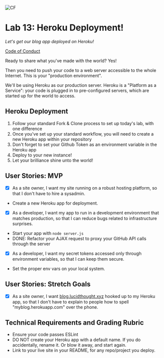 
![CF](https://i.imgur.com/7v5ASc8.png)  
# Lab 13: Heroku Deployment!
*Let's get our blog app deployed on Heroku!*

[Code of Conduct](https://github.com/codefellows/code-of-conduct)

Ready to share what you've made with the world? Yes!

Then you need to push your code to a web server accessible to the whole Internet. This is your "production environment".

We'll be using Heroku as our production server. Heroku is a "Platform as a Service": your code is plugged in to pre-configured servers, which are started up for the world to access.

## Heroku Deployment

1. Follow your standard Fork & Clone process to set up today's lab, with one difference
2. Once you've set up your standard workflow, you will need to create a new Heroku app within your repository
3. Don't forget to set your Github Token as an environment variable in the Heroku app
4. Deploy to your new instance!
5. Let your brilliance shine unto the world!

## User Stories: MVP
 - [x] As a site owner, I want my site running on a robust hosting platform, so that I don't have to hire a sysadmin.
  - Create a new Heroku app for deployment.
 - [x] As a developer, I want my app to run in a development environment that matches production, so that I can reduce bugs related to infrastructure surprises.
  - Start your app with `node server.js`
  - DONE: Refactor your AJAX request to proxy your GitHub API calls through the server
 - [x] As a developer, I want my secret tokens accessed only through environment variables, so that I can keep them secure.
  - Set the proper env vars on your local system.

## User Stories: Stretch Goals
 - [x] As a site owner, I want [blog.lucidthought.xyz](http://blog.lucidthought.xyz) hooked up to my Heroku app, so that I don't have to explain to people how to spell "myblog.herokuapp.com" over the phone.

## Technical Requirements and Grading Rubric
 - Ensure your code passes ESLint
 - DO NOT create your Heroku app with a default name. If you do accidentally, rename it. Or blow it away, and start again.
 - Link to your live site in your README, for any repo/project you deploy.
